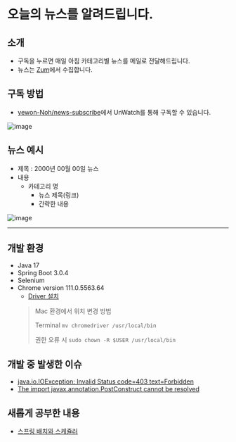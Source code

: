 # 오늘의 뉴스를 알려드립니다.

## 소개

- 구독을 누르면 매일 아침 카테고리별 뉴스를 메일로 전달해드립니다.
- 뉴스는 [Zum](https://news.zum.com/)에서 수집합니다.

## 구독 방법

- [yewon-Noh/news-subscribe](https://github.com/yewon-Noh/news-subscribe)에서 UnWatch를 통해 구독할 수 있습니다.

![image](https://user-images.githubusercontent.com/80824750/233573275-1729ac9e-6bc9-4c17-afda-d4674b10b941.png)

## 뉴스 예시

- 제목 : 2000년 00월 00일 뉴스
- 내용
  - 카테고리 명
      - 뉴스 제목(링크)
      - 간략한 내용
    
![image](https://user-images.githubusercontent.com/80824750/233574455-e226e845-4dff-4b0a-80f2-a09df72d276b.png)

---

## 개발 환경

- Java 17
- Spring Boot 3.0.4
- Selenium
- Chrome version 111.0.5563.64
  - [Driver 설치](https://chromedriver.storage.googleapis.com/index.html?path=111.0.5563.64/)
  > Mac 환경에서 위치 변경 방법
  > 
  > Terminal `mv chromedriver /usr/local/bin`
  > 
  > 권한 오류 시 `sudo chown -R $USER /usr/local/bin`

## 개발 중 발생한 이슈

- [java.io.IOException: Invalid Status code=403 text=Forbidden](https://github.com/yewon-Noh/today-s-news-notifiy/issues/9)
- [The import javax.annotation.PostConstruct cannot be resolved](https://github.com/yewon-Noh/today-s-news-notifiy/issues/30)

## 새롭게 공부한 내용

- [스프링 배치와 스케쥴러](https://github.com/yewon-Noh/today-s-news-notifiy/issues/31)
